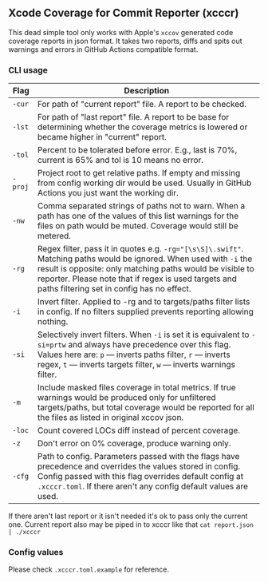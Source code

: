 ## Xcode Coverage for Commit Reporter (xcccr)
This dead simple tool only works with Apple's `xccov` generated code coverage reports in json format. It takes two reports, diffs and spits out warnings and errors in GitHub Actions compatible format.

### CLI usage
 Flag   | Description
--------|------------
 `-cur` | For path of "current report" file. A report to be checked.
 `-lst` | For path of "last report" file. A report to be base for determining whether the coverage metrics is lowered or became higher in "current" report.
 `-tol` | Percent to be tolerated before error. E.g., last is 70%, current is 65% and tol is 10 means no error.
 `-proj` | Project root to get relative paths. If empty and missing from config working dir would be used. Usually in GitHub Actions you just want the working dir.
 `-nw` | Comma separated strings of paths not to warn. When a path has one of the values of this list warnings for the files on path would be muted. Coverage would still be metered.
 `-rg` | Regex filter, pass it in quotes e.g. `-rg="[\s\S]\.swift"`. Matching paths would be ignored. When used with `-i` the result is opposite: only matching paths would be visible to reporter. Please note that if regex is used targets and paths filtering set in config has no effect.
 `-i` | Invert filter. Applied to -rg and to targets/paths filter lists in config. If no filters supplied prevents reporting allowing nothing.
 `-si` | Selectively invert filters. When `-i` is set it is equivalent to `-si=prtw` and always have precedence over this flag. Values here are: `p` — inverts paths filter, `r` — inverts regex, `t` — inverts targets filter, `w` — inverts warnings filter.
 `-m` | Include masked files coverage in total metrics. If true warnings would be produced only for unfiltered targets/paths, but total coverage would be reported for all the files as listed in original xccov json.
 `-loc` | Count covered LOCs diff instead of percent coverage.
 `-z` | Don't error on 0% coverage, produce warning only.
 `-cfg` | Path to config. Parameters passed with the flags have precedence and overrides the values stored in config. Config passed with this flag overrides default config at `.xcccr.toml`. If there aren't any config default values are used.


 If there aren't last report or it isn't needed it's ok to pass only the current one. Current report also may be piped in to xcccr like that `cat report.json | ./xcccr`  

 ### Config values

Please check `.xcccr.toml.example` for reference.
